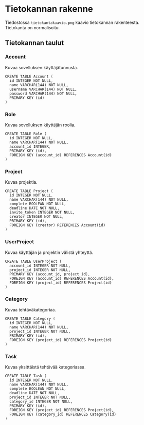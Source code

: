 # Tietokannan rakenne

Tiedostossa `tietokantakaavio.png` kaavio tietokannan rakenteesta. Tietokanta on normalisoitu.

## Tietokannan taulut

### Account

Kuvaa sovelluksen käyttäjätunnusta.

```
CREATE TABLE Account (
  id INTEGER NOT NULL,
  name VARCHAR(144) NOT NULL,
  username VARCHAR(144) NOT NULL,
  password VARCHAR(144) NOT NULL,
  PRIMARY KEY (id)
)
```

### Role

Kuvaa sovelluksen käyttäjän roolia.

```
CREATE TABLE Role (
  id INTEGER NOT NULL,
  name VARCHAR(144) NOT NULL,
  account_id INTEGER,
  PRIMARY KEY (id),
  FOREIGN KEY (account_id) REFERENCES Account(id)
)
```

### Project

Kuvaa projektia.

```
CREATE TABLE Project (
  id INTEGER NOT NULL,
  name VARCHAR(144) NOT NULL,
  complete BOOLEAN NOT NULL,
  deadline DATE NOT NULL,
  invite_token INTEGER NOT NULL,
  creator INTEGER NOT NULL,
  PRIMARY KEY (id),
  FOREIGN KEY (creator) REFERENCES Account(id)
)
```


### UserProject

Kuvaa käyttäjän ja projektin välistä yhteyttä.

```
CREATE TABLE UserProject (
  account_id INTEGER NOT NULL,
  project_id INTEGER NOT NULL,
  PRIMARY KEY (account_id, project_id),
  FOREIGN KEY (account_id) REFERENCES Account(id),
  FOREIGN KEY (project_id) REFERENCES Project(id)
)
```

### Category

Kuvaa tehtäväkategoriaa.

```
CREATE TABLE Category (
  id INTEGER NOT NULL,
  name VARCHAR(144) NOT NULL,
  project_id INTEGER NOT NULL,
  PRIMARY KEY (id),
  FOREIGN KEY (project_id) REFERENCES Project(id)
)
```

### Task

Kuvaa yksittäistä tehtävää kategoriassa.

```
CREATE TABLE Task (
  id INTEGER NOT NULL,
  name VARCHAR(144) NOT NULL,
  complete BOOLEAN NOT NULL,
  deadline DATE NOT NULL,
  project_id INTEGER NOT NULL,
  category_id INTEGER NOT NULL,
  PRIMARY KEY (id),
  FOREIGN KEY (project_id) REFERENCES Project(id),
  FOREIGN KEY (category_id) REFERENCES Category(id)
)
```

